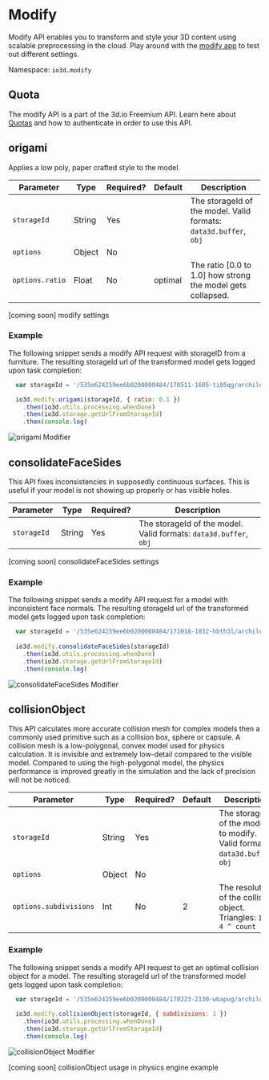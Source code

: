 # Modify

Modify API enables you to transform and style your 3D content using scalable preprocessing in the cloud.
Play around with the [modify app](https://modify.3d.io) to test out different settings.

Namespace: `io3d.modify`

## Quota

The modify API is a part of the 3d.io Freemium API. Learn here about [Quotas](https://3d.io/docs/api/1/authentication.html)
and how to authenticate in order to use this API.


## origami

Applies a low poly, paper crafted style to the model.

| Parameter | Type | Required? | Default | Description |
| --- | --- | --- | --- | --- |
| `storageId` | String | Yes | | The storageId of the model. Valid formats: `data3d.buffer`, `obj` |
| `options`   | Object | No  | | | |
| `options.ratio` | Float | No | optimal | The ratio [0.0 to 1.0] how strong the model gets collapsed. |

[coming soon] modify settings

### Example

The following snippet sends a modify API request with storageID from a furniture.
The resulting storageId url of the transformed model gets logged upon task completion:

```javascript
  var storageId = '/535e624259ee6b0200000484/170511-1605-ti05qg/archilogic_2017-05-11_16-05-27_vNIa8r.gz.data3d.buffer'

  io3d.modify.origami(storageId, { ratio: 0.1 })
    .then(io3d.utils.processing.whenDone)
    .then(io3d.storage.getUrlFromStorageId)
    .then(console.log)
```

![origami Modifier](https://storage.3d.io/535e624259ee6b0200000484/2017-10-19_9-44_i7TkMp/modify.png)


## consolidateFaceSides

This API fixes inconsistencies in supposedly continuous surfaces. This is useful if your model is not showing up properly or has visible holes.

| Parameter | Type | Required? | Description |
| --- | --- | --- | --- |
| `storageId` | String | Yes | The storageId of the model. Valid formats: `data3d.buffer`, `obj` |

[coming soon] consolidateFaceSides settings


### Example

The following snippet sends a modify API request for a model with inconsistent face normals.
The resulting storageId url of the transformed model gets logged upon task completion:

```javascript
  var storageId = '/535e624259ee6b0200000484/171018-1032-hbth3l/archilogic_2017-10-18_10-32-30_ME3Aah.gz.data3d.buffer'
  
  io3d.modify.consolidateFaceSides(storageId)
    .then(io3d.utils.processing.whenDone)
    .then(io3d.storage.getUrlFromStorageId)
    .then(console.log)
```

![consolidateFaceSides Modifier](https://storage.3d.io/535e624259ee6b0200000484/2017-10-18_23-4_1Dg9G4/consolidate.png)

## collisionObject

This API calculates more accurate collision mesh for complex models then a commonly used primitive such as a collision box, sphere or capsule.
A collision mesh is a low-polygonal, convex model used for physics calculation. It is invisible and extremely low-detail compared to the visible model. Compared to using the high-polygonal model, the physics performance is improved greatly in the simulation and the lack of precision will not be noticed.

| Parameter | Type | Required? | Default | Description |
| --- | --- | --- | --- | --- |
| `storageId` | String | Yes | | The storageId of the model to modify. Valid formats: `data3d.buffer`, `obj`|
| `options`   | Object | No  | | |
| `options.subdivisions` | Int | No | 2 | The resolution of the collision object. Triangles: `12 * 4 ^ count` |

### Example

The following snippet sends a modify API request to get an optimal collision object for a model.
The resulting storageId url of the transformed model gets logged upon task completion:

```javascript
  var storageId = '/535e624259ee6b0200000484/170223-2130-wbapug/archilogic_2017-02-23_21-30-44_1X3O1Q.gz.data3d.buffer'
  
  io3d.modify.collisionObject(storageId, { subdivisions: 1 })
    .then(io3d.utils.processing.whenDone)
    .then(io3d.storage.getUrlFromStorageId)
    .then(console.log)
```

![collisionObject Modifier](https://storage.3d.io/535e624259ee6b0200000484/2017-11-24_12-51_VstemF/collisionObject.png)

[coming soon] collisionObject usage in physics engine example

